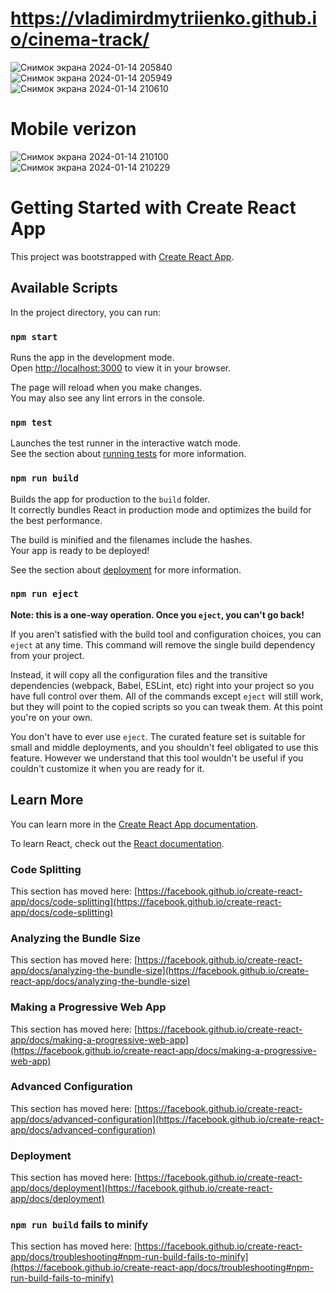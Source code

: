 # https://vladimirdmytriienko.github.io/cinema-track/

![Снимок экрана 2024-01-14 205840](https://github.com/VladimirDmytriienko/cinema-track/assets/89876159/5be851bb-c0b4-4d5e-b7a8-44573771fa69)
![Снимок экрана 2024-01-14 205949](https://github.com/VladimirDmytriienko/cinema-track/assets/89876159/963b04bc-c18a-43a9-91ac-28b727dff2b7)
![Снимок экрана 2024-01-14 210610](https://github.com/VladimirDmytriienko/cinema-track/assets/89876159/a6d472a3-8b56-4c54-a7f8-f6a19c143e8a)
# Mobile verizon
![Снимок экрана 2024-01-14 210100](https://github.com/VladimirDmytriienko/cinema-track/assets/89876159/1e3418f3-fc7e-4de8-8488-dd2d17a7f07b)
![Снимок экрана 2024-01-14 210229](https://github.com/VladimirDmytriienko/cinema-track/assets/89876159/7f60c76b-2d55-48ba-a1e2-99203d0a2174)

# Getting Started with Create React App

This project was bootstrapped with [Create React App](https://github.com/facebook/create-react-app).

## Available Scripts

In the project directory, you can run:

### `npm start`

Runs the app in the development mode.\
Open [http://localhost:3000](http://localhost:3000) to view it in your browser.

The page will reload when you make changes.\
You may also see any lint errors in the console.

### `npm test`

Launches the test runner in the interactive watch mode.\
See the section about [running tests](https://facebook.github.io/create-react-app/docs/running-tests) for more information.

### `npm run build`

Builds the app for production to the `build` folder.\
It correctly bundles React in production mode and optimizes the build for the best performance.

The build is minified and the filenames include the hashes.\
Your app is ready to be deployed!

See the section about [deployment](https://facebook.github.io/create-react-app/docs/deployment) for more information.

### `npm run eject`

**Note: this is a one-way operation. Once you `eject`, you can't go back!**

If you aren't satisfied with the build tool and configuration choices, you can `eject` at any time. This command will remove the single build dependency from your project.

Instead, it will copy all the configuration files and the transitive dependencies (webpack, Babel, ESLint, etc) right into your project so you have full control over them. All of the commands except `eject` will still work, but they will point to the copied scripts so you can tweak them. At this point you're on your own.

You don't have to ever use `eject`. The curated feature set is suitable for small and middle deployments, and you shouldn't feel obligated to use this feature. However we understand that this tool wouldn't be useful if you couldn't customize it when you are ready for it.

## Learn More

You can learn more in the [Create React App documentation](https://facebook.github.io/create-react-app/docs/getting-started).

To learn React, check out the [React documentation](https://reactjs.org/).

### Code Splitting

This section has moved here: [https://facebook.github.io/create-react-app/docs/code-splitting](https://facebook.github.io/create-react-app/docs/code-splitting)

### Analyzing the Bundle Size

This section has moved here: [https://facebook.github.io/create-react-app/docs/analyzing-the-bundle-size](https://facebook.github.io/create-react-app/docs/analyzing-the-bundle-size)

### Making a Progressive Web App

This section has moved here: [https://facebook.github.io/create-react-app/docs/making-a-progressive-web-app](https://facebook.github.io/create-react-app/docs/making-a-progressive-web-app)

### Advanced Configuration

This section has moved here: [https://facebook.github.io/create-react-app/docs/advanced-configuration](https://facebook.github.io/create-react-app/docs/advanced-configuration)

### Deployment

This section has moved here: [https://facebook.github.io/create-react-app/docs/deployment](https://facebook.github.io/create-react-app/docs/deployment)

### `npm run build` fails to minify

This section has moved here: [https://facebook.github.io/create-react-app/docs/troubleshooting#npm-run-build-fails-to-minify](https://facebook.github.io/create-react-app/docs/troubleshooting#npm-run-build-fails-to-minify)

